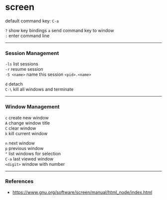 # screen

default command key: `C-a`

`?` show key bindings
`a` send command key to window  
`:` enter command line  

---

### Session Management

`-ls` list sessions  
`-r` resume session  
`-S <name>` name this session `<pid>.<name>`

`d` detach  
`C-\` kill all windows and terminate

---

### Window Management

`c` create new window  
`A` change window title  
`C` clear window  
`k` kill current window

`n` next window  
`p` previous window  
`"` list windows for selection  
`C-a` last viewed window  
`<digit>` window with number

---

### References

* <https://www.gnu.org/software/screen/manual/html_node/index.html>
